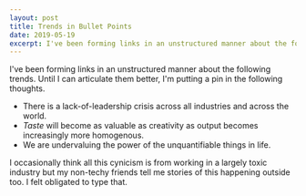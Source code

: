 ```yaml
---
layout: post
title: Trends in Bullet Points
date: 2019-05-19
excerpt: I've been forming links in an unstructured manner about the following trends. Until I can articulate them better, I'm putting a pin in the following thoughts...
---
```


I've been forming links in an unstructured manner about the following trends. Until I can articulate them better, I'm putting a pin in the following thoughts.

- There is a lack-of-leadership crisis across all industries and across the world.
- _Taste_ will become as valuable as creativity as output becomes increasingly more homogenous.
- We are undervaluing the power of the unquantifiable things in life.

I occasionally think all this cynicism is from working in a largely toxic industry but my non-techy friends tell me stories of this happening outside too. I felt obligated to type that.